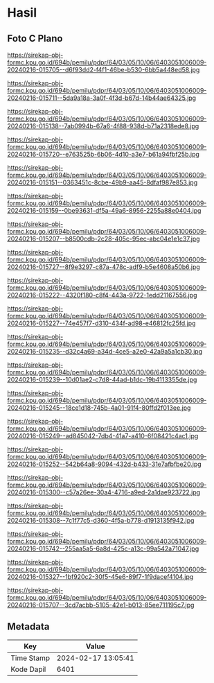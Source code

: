 # Hasil

## Foto C Plano

https://sirekap-obj-formc.kpu.go.id/694b/pemilu/pdpr/64/03/05/10/06/6403051006009-20240216-015705--d6f93dd2-f4f1-46be-b530-6bb5a448ed58.jpg

https://sirekap-obj-formc.kpu.go.id/694b/pemilu/pdpr/64/03/05/10/06/6403051006009-20240216-015711--5da9a18a-3a0f-4f3d-b67d-14b44ae64325.jpg

https://sirekap-obj-formc.kpu.go.id/694b/pemilu/pdpr/64/03/05/10/06/6403051006009-20240216-015138--7ab0994b-67a6-4f88-938d-b71a2318ede8.jpg

https://sirekap-obj-formc.kpu.go.id/694b/pemilu/pdpr/64/03/05/10/06/6403051006009-20240216-015720--e763525b-6b06-4d10-a3e7-b61a94fbf25b.jpg

https://sirekap-obj-formc.kpu.go.id/694b/pemilu/pdpr/64/03/05/10/06/6403051006009-20240216-015151--0363451c-8cbe-49b9-aa45-8dfaf987e853.jpg

https://sirekap-obj-formc.kpu.go.id/694b/pemilu/pdpr/64/03/05/10/06/6403051006009-20240216-015159--0be93631-df5a-49a6-8956-2255a88e0404.jpg

https://sirekap-obj-formc.kpu.go.id/694b/pemilu/pdpr/64/03/05/10/06/6403051006009-20240216-015207--b8500cdb-2c28-405c-95ec-abc04e1e1c37.jpg

https://sirekap-obj-formc.kpu.go.id/694b/pemilu/pdpr/64/03/05/10/06/6403051006009-20240216-015727--8f9e3297-c87a-478c-adf9-b5e4608a50b6.jpg

https://sirekap-obj-formc.kpu.go.id/694b/pemilu/pdpr/64/03/05/10/06/6403051006009-20240216-015222--4320f180-c8f4-443a-9722-1edd21167556.jpg

https://sirekap-obj-formc.kpu.go.id/694b/pemilu/pdpr/64/03/05/10/06/6403051006009-20240216-015227--74e457f7-d310-434f-ad98-e46812fc25fd.jpg

https://sirekap-obj-formc.kpu.go.id/694b/pemilu/pdpr/64/03/05/10/06/6403051006009-20240216-015235--d32c4a69-a34d-4ce5-a2e0-42a9a5a1cb30.jpg

https://sirekap-obj-formc.kpu.go.id/694b/pemilu/pdpr/64/03/05/10/06/6403051006009-20240216-015239--10d01ae2-c7d8-44ad-b1dc-19b4113355de.jpg

https://sirekap-obj-formc.kpu.go.id/694b/pemilu/pdpr/64/03/05/10/06/6403051006009-20240216-015245--18ce1d18-745b-4a01-91f4-80ffd2f013ee.jpg

https://sirekap-obj-formc.kpu.go.id/694b/pemilu/pdpr/64/03/05/10/06/6403051006009-20240216-015249--ad845042-7db4-41a7-a410-6f08421c4ac1.jpg

https://sirekap-obj-formc.kpu.go.id/694b/pemilu/pdpr/64/03/05/10/06/6403051006009-20240216-015252--542b64a8-9094-432d-b433-31e7afbfbe20.jpg

https://sirekap-obj-formc.kpu.go.id/694b/pemilu/pdpr/64/03/05/10/06/6403051006009-20240216-015300--c57a26ee-30a4-4716-a9ed-2a1dae923722.jpg

https://sirekap-obj-formc.kpu.go.id/694b/pemilu/pdpr/64/03/05/10/06/6403051006009-20240216-015308--7c1f77c5-d360-4f5a-b778-d1913135f942.jpg

https://sirekap-obj-formc.kpu.go.id/694b/pemilu/pdpr/64/03/05/10/06/6403051006009-20240216-015742--255aa5a5-6a8d-425c-a13c-99a542a71047.jpg

https://sirekap-obj-formc.kpu.go.id/694b/pemilu/pdpr/64/03/05/10/06/6403051006009-20240216-015327--1bf920c2-30f5-45e6-89f7-1f9dacef4104.jpg

https://sirekap-obj-formc.kpu.go.id/694b/pemilu/pdpr/64/03/05/10/06/6403051006009-20240216-015707--3cd7acbb-5105-42e1-b013-85ee711195c7.jpg


## Metadata

| Key        | Value               |
| ---------- | ------------------- |
| Time Stamp | 2024-02-17 13:05:41 |
| Kode Dapil | 6401                |



